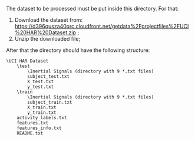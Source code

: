 The dataset to be processed must be put inside this directory. For that:

1. Download the dataset from: https://d396qusza40orc.cloudfront.net/getdata%2Fprojectfiles%2FUCI%20HAR%20Dataset.zip ;
2. Unzip the downloaded file;

After that the directory should have the following structure:

```
\UCI HAR Dataset
	\test
		\Inertial Signals (directory with 9 *.txt files)
		subject_test.txt
		X_test.txt
		y_test.txt
	\train
		\Inertial Signals (directory with 9 *.txt files)
		subject_train.txt
		X_train.txt
		y_train.txt
	activity_labels.txt
	features.txt
	features_info.txt
	README.txt
```